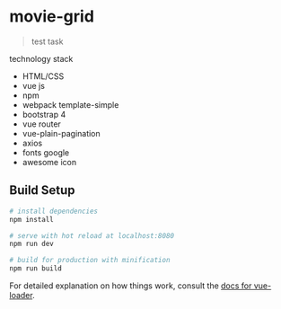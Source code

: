 # movie-grid

> test task

technology stack
- HTML/CSS
- vue js
- npm
- webpack template-simple
- bootstrap 4
- vue router
- vue-plain-pagination
- axios
- fonts google
- awesome icon

## Build Setup

``` bash
# install dependencies
npm install

# serve with hot reload at localhost:8080
npm run dev

# build for production with minification
npm run build
```

For detailed explanation on how things work, consult the [docs for vue-loader](http://vuejs.github.io/vue-loader).
